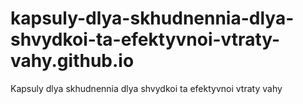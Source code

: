 # kapsuly-dlya-skhudnennia-dlya-shvydkoi-ta-efektyvnoi-vtraty-vahy.github.io
Kapsuly dlya skhudnennia dlya shvydkoi ta efektyvnoi vtraty vahy
